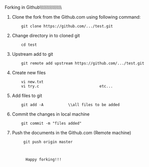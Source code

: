 Forking in Github\\\\\\\\\\\\\\\\\\\\\\\\\\\\\\\\


1. Clone the fork from the Github.com using following command:

           git clone https://github.com/.../test.git

2. Change directory in to cloned git

           cd test

3. Upstream add to git

           git remote add upstream https://github.com/.../test.git

4. Create new files 

           vi new.txt
           vi try.c                           etc...

5. Add files to git
         
           git add -A           \\all files to be added

6. Commit the changes in local machine

           git commit -m "files added"

7. Push the documents in the Github.com (Remote machine)

            git push origin master

          

             Happy forking!!!
                        

